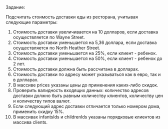 ﻿Задание:

Подсчитать стоимость доставки еды из ресторана, учитывая следующие параметры:

1. Стоимость доставки увеличивается на 10 долларов, если доставка осуществляется по Wayne Street.
2. Стоимость доставки уменьшается на 5,36 доллара, если доставка осуществляется по North Heather Street.
3. Стоимость доставки уменьшается на 25%, если клиент - ребенок.
4. Стоимость доставки уменьшается на 50%, если клиент - ребенок до 2 лет.
5. Стоимость доставки должна быть рассчитана в долларах.
6. Стоимость доставки по адресу может указываться как в евро, так и в долларах.
7. В массиве prices указаны цены до применения каких-либо скидок.
8. Проверить валидность входящих данных: количество адресов доставки должно быть равным количеству клиентов, количеству цен и количеству типов валют.
9. Если следующий адрес доставки отличается только номером дома, применить скидку 15%.
10. В массивах infantsIds и childrenIds указаны порядковые клиентов из массива clients.